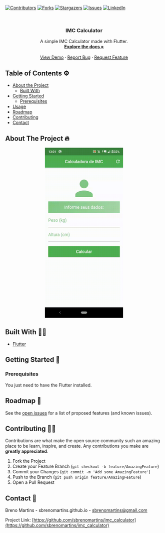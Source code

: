 [![Contributors][contributors-shield]][contributors-url]
[![Forks][forks-shield]][forks-url]
[![Stargazers][stars-shield]][stars-url]
[![Issues][issues-shield]][issues-url]
[![LinkedIn][linkedin-shield]][linkedin-url]



<!-- PROJECT LOGO -->
<br />
<p align="center">

  <h3 align="center">IMC Calculator</h3>

  <p align="center">
    A simple IMC Calculator made with Flutter.
    <br />
    <a href="https://github.com/sbrenomartins/imc_calculator"><strong>Explore the docs »</strong></a>
    <br />
    <br />
    <a href="https://github.com/sbrenomartins/imc_calculator">View Demo</a>
    ·
    <a href="https://github.com/sbrenomartins/imc_calculator/issues">Report Bug</a>
    ·
    <a href="https://github.com/sbrenomartins/imc_calculator/issues">Request Feature</a>
  </p>
</p>



<!-- TABLE OF CONTENTS -->
## Table of Contents ⚙

* [About the Project](#about-the-project)
  * [Built With](#built-with)
* [Getting Started](#getting-started)
  * [Prerequisites](#prerequisites)
* [Usage](#usage)
* [Roadmap](#roadmap)
* [Contributing](#contributing)
* [Contact](#contact)



<!-- ABOUT THE PROJECT -->
## About The Project 🔥

<p align="center">
  <img src="./imc.gif" width="250px;" />
</p>


## Built With 👷‍♀️

* [Flutter]()

## Getting Started 🚀

### Prerequisites 

You just need to have the Flutter installed.

<!-- ROADMAP -->
## Roadmap 🏁

See the [open issues](https://github.com/github_username/repo/issues) for a list of proposed features (and known issues).



<!-- CONTRIBUTING -->
## Contributing 🙋‍♀️

Contributions are what make the open source community such an amazing place to be learn, inspire, and create. Any contributions you make are **greatly appreciated**.

1. Fork the Project
2. Create your Feature Branch (`git checkout -b feature/AmazingFeature`)
3. Commit your Changes (`git commit -m 'Add some AmazingFeature'`)
4. Push to the Branch (`git push origin feature/AmazingFeature`)
5. Open a Pull Request


<!-- CONTACT -->
## Contact 📱

Breno Martins - sbrenomartins.github.io - sbrenomartins@gmail.com

Project Link: [https://github.com/sbrenomartins/imc_calculator](https://github.com/sbrenomartins/imc_calculator)


<!-- MARKDOWN LINKS & IMAGES -->
<!-- https://www.markdownguide.org/basic-syntax/#reference-style-links -->
[contributors-shield]: https://img.shields.io/github/contributors/othneildrew/Best-README-Template.svg?style=flat-square
[contributors-url]: https://github.com/sbrenomartins/imc_calculator/graphs/contributors
[forks-shield]: https://img.shields.io/github/forks/othneildrew/Best-README-Template.svg?style=flat-square
[forks-url]: https://github.com/sbrenomartins/imc_calculator/network/members
[stars-shield]: https://img.shields.io/github/stars/othneildrew/Best-README-Template.svg?style=flat-square
[stars-url]: https://github.com/sbrenomartins/imc_calculator/stargazers
[issues-shield]: https://img.shields.io/github/issues/othneildrew/Best-README-Template.svg?style=flat-square
[issues-url]: https://github.com/sbrenomartins/imc_calculator/issues
[linkedin-shield]: https://img.shields.io/badge/-LinkedIn-black.svg?style=flat-square&logo=linkedin&colorB=555
[linkedin-url]: https://linkedin.com/in/breno-m-silva
[product-screenshot]: ./imc.gif 
